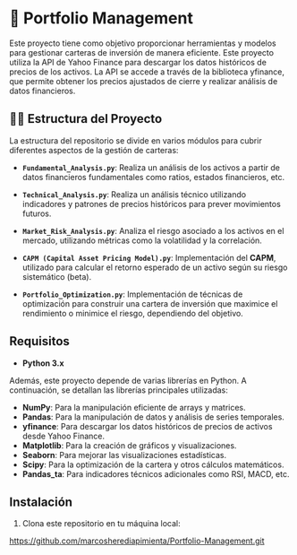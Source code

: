 # 🚀 Portfolio Management 

Este proyecto tiene como objetivo proporcionar herramientas y modelos para gestionar carteras de inversión de manera eficiente. Este proyecto utiliza la API de Yahoo Finance para descargar los datos históricos de precios de los activos. La API se accede a través de la biblioteca yfinance, que permite obtener los precios ajustados de cierre y realizar análisis de datos financieros.

## 🧑‍💻 Estructura del Proyecto

La estructura del repositorio se divide en varios módulos para cubrir diferentes aspectos de la gestión de carteras:

- **`Fundamental_Analysis.py`**: Realiza un análisis de los activos a partir de datos financieros fundamentales como ratios, estados financieros, etc.

- **`Technical_Analysis.py`**: Realiza un análisis técnico utilizando indicadores y patrones de precios históricos para prever movimientos futuros.

- **`Market_Risk_Analysis.py`**: Analiza el riesgo asociado a los activos en el mercado, utilizando métricas como la volatilidad y la correlación.

- **`CAPM (Capital Asset Pricing Model).py`**: Implementación del **CAPM**, utilizado para calcular el retorno esperado de un activo según su riesgo sistemático (beta).

- **`Portfolio_Optimization.py`**: Implementación de técnicas de optimización para construir una cartera de inversión que maximice el rendimiento o minimice el riesgo, dependiendo del objetivo.

## Requisitos 

- **Python 3.x**

Además, este proyecto depende de varias librerías en Python. A continuación, se detallan las librerías principales utilizadas:

- **NumPy**: Para la manipulación eficiente de arrays y matrices.
- **Pandas**: Para la manipulación de datos y análisis de series temporales.
- **yfinance**: Para descargar los datos históricos de precios de activos desde Yahoo Finance.
- **Matplotlib**: Para la creación de gráficos y visualizaciones.
- **Seaborn**: Para mejorar las visualizaciones estadísticas.
- **Scipy**: Para la optimización de la cartera y otros cálculos matemáticos.
- **Pandas_ta**: Para indicadores técnicos adicionales como RSI, MACD, etc.

## Instalación

1. Clona este repositorio en tu máquina local:

https://github.com/marcosherediapimienta/Portfolio-Management.git
